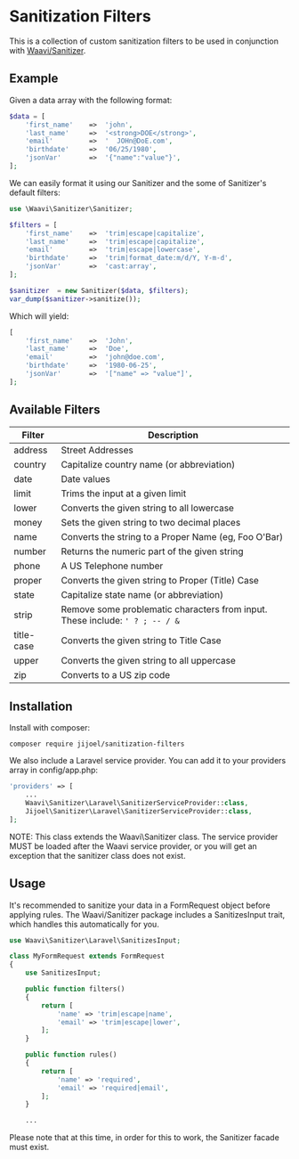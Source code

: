 Sanitization Filters
=======================
This is a collection of custom sanitization filters to be used in conjunction with [Waavi/Sanitizer](https://github.com/Waavi/Sanitizer).

Example
----------
Given a data array with the following format:

```php
$data = [
    'first_name'    =>  'john',
    'last_name'     =>  '<strong>DOE</strong>',
    'email'         =>  '  JOHn@DoE.com',
    'birthdate'     =>  '06/25/1980',
    'jsonVar'       =>  '{"name":"value"}',
];
```

We can easily format it using our Sanitizer and the some of Sanitizer's default filters:

```php
use \Waavi\Sanitizer\Sanitizer;

$filters = [
    'first_name'    =>  'trim|escape|capitalize',
    'last_name'     =>  'trim|escape|capitalize',
    'email'         =>  'trim|escape|lowercase',
    'birthdate'     =>  'trim|format_date:m/d/Y, Y-m-d',
    'jsonVar'       =>  'cast:array',
];

$sanitizer  = new Sanitizer($data, $filters);
var_dump($sanitizer->sanitize());
```

Which will yield:

```php
[
    'first_name'    =>  'John',
    'last_name'     =>  'Doe',
    'email'         =>  'john@doe.com',
    'birthdate'     =>  '1980-06-25',
    'jsonVar'       =>  '["name" => "value"]',
];
```

Available Filters
------------------------

Filter     | Description
-----------|------------------------
address    | Street Addresses
country    | Capitalize country name (or abbreviation)
date       | Date values
limit      | Trims the input at a given limit
lower      | Converts the given string to all lowercase
money      | Sets the given string to two decimal places
name       | Converts the string to a Proper Name (eg, Foo O'Bar)
number     | Returns the numeric part of the given string
phone      | A US Telephone number
proper     | Converts the given string to Proper (Title) Case
state      | Capitalize state name (or abbreviation)
strip      | Remove some problematic characters from input. These include:  `' ? ; -- / &`
title-case | Converts the given string to Title Case
upper      | Converts the given string to all uppercase
zip        | Converts to a US zip code


Installation
------------------

Install with composer:

    composer require jijoel/sanitization-filters

We also include a Laravel service provider. You can add it to your providers array in config/app.php:

```php
'providers' => [
    ...
    Waavi\Sanitizer\Laravel\SanitizerServiceProvider::class,
    Jijoel\Sanitizer\Laravel\SanitizerServiceProvider::class,
];
```

NOTE: This class extends the Waavi\Sanitizer class. The service provider MUST be loaded after the Waavi service provider, or you will get an exception that the sanitizer class does not exist.


Usage
--------
It's recommended to sanitize your data in a FormRequest object before applying rules. The Waavi/Sanitizer package includes a SanitizesInput trait, which handles this automatically for you.

```php
use Waavi\Sanitizer\Laravel\SanitizesInput;

class MyFormRequest extends FormRequest
{
    use SanitizesInput;

    public function filters()
    {
        return [
            'name' => 'trim|escape|name',
            'email' => 'trim|escape|lower',
        ];
    }

    public function rules()
    {
        return [
            'name' => 'required',
            'email' => 'required|email',
        ];
    }

    ...
```

Please note that at this time, in order for this to work, the Sanitizer facade must exist.
